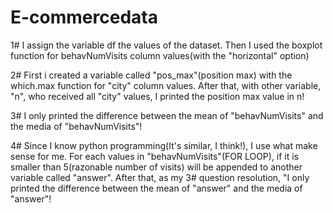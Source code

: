 # E-commercedata

1#
I assign the variable df the values of the dataset. Then I used the boxplot function for behavNumVisits column values(with the "horizontal" option)

2#
First i created a variable called "pos_max"(position max) with the which.max function for "city" column values. After that, with other variable, "n", who received all "city" values, I printed the position max value in n!

3#
I only printed the difference between the mean of "behavNumVisits" and the media of "behavNumVisits"!

4#
Since I know python programming(It's similar, I think!), I use what make sense for me. For each values in "behavNumVisits"(FOR LOOP), if it is smaller than 5(razonable number of visits) will be appended to another variable called "answer". After that, as my 3# question resolution, "I only printed the difference between the mean of "answer" and the media of "answer"!



